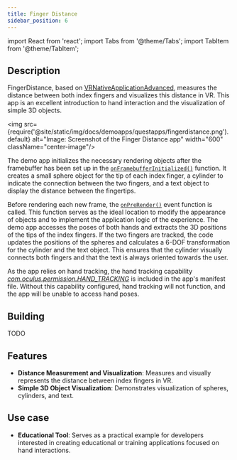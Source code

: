 ```yaml
---
title: Finger Distance
sidebar_position: 6
---
```


import React from 'react';
import Tabs from '@theme/Tabs';
import TabItem from '@theme/TabItem';

## Description

FingerDistance, based on [VRNativeApplicationAdvanced](vrnativeapplicationadvanced.md), measures the distance between both index fingers and visualizes this distance in VR. This app is an excellent introduction to hand interaction and the visualization of simple 3D objects.

<img src={require('@site/static/img/docs/demoapps/questapps/fingerdistance.png').default} alt="Image: Screenshot of the Finger Distance app" width="600" className="center-image"/>

The demo app initializes the necessary rendering objects after the framebuffer has been set up in the [`onFramebufferInitialized()`](https://github.com/facebookresearch/ocean/blob/c6994ae2add1b2fb295ffe7bffa5abdb7bd5e486/impl/application/ocean/demo/platform/meta/quest/openxr/fingerdistance/quest/FingerDistance.cpp#L22) function. It creates a small sphere object for the tip of each index finger, a cylinder to indicate the connection between the two fingers, and a text object to display the distance between the fingertips.

Before rendering each new frame, the [`onPreRender()`](https://github.com/facebookresearch/ocean/blob/c6994ae2add1b2fb295ffe7bffa5abdb7bd5e486/impl/application/ocean/demo/platform/meta/quest/openxr/fingerdistance/quest/FingerDistance.cpp#L53) event function is called. This function serves as the ideal location to modify the appearance of objects and to implement the application logic of the experience. The demo app accesses the poses of both hands and extracts the 3D positions of the tips of the index fingers. If the two fingers are tracked, the code updates the positions of the spheres and calculates a 6-DOF transformation for the cylinder and the text object. This ensures that the cylinder visually connects both fingers and that the text is always oriented towards the user.

As the app relies on hand tracking, the hand tracking capability [*com.oculus.permission.HAND_TRACKING*](https://github.com/facebookresearch/ocean/blob/c6994ae2add1b2fb295ffe7bffa5abdb7bd5e486/impl/application/ocean/demo/platform/meta/quest/openxr/fingerdistance/quest/AndroidManifest.xml#L12) is included in the app's manifest file. Without this capability configured, hand tracking will not function, and the app will be unable to access hand poses.


## Building

<Tabs groupId="target-os" queryString>

  <TabItem value="quest" label="Quest">
    TODO
  </TabItem>

</Tabs>


## Features
 - **Distance Measurement and Visualization**: Measures and visually represents the distance between index fingers in VR.
 - **Simple 3D Object Visualization**: Demonstrates visualization of spheres, cylinders, and text.


## Use case
- **Educational Tool**: Serves as a practical example for developers interested in creating educational or training applications focused on hand interactions.
